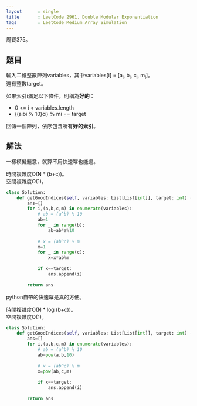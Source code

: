 ```yaml
---
layout      : single
title       : LeetCode 2961. Double Modular Exponentiation
tags        : LeetCode Medium Array Simulation
---
```

周賽375。

## 題目

輸入二維整數陣列variables，其中variables[i] = [a<sub>i</sub>, b<sub>i</sub>, c<sub>i</sub>, m<sub>i</sub>]。  
還有整數target。  

如果索引i滿足以下條件，則稱為**好的**：  

- 0 <= i < variables.length
- ((aibi % 10)ci) % mi == target  

回傳一個陣列，依序包含所有**好的索引**。  

## 解法

一樣模擬題意，就算不用快速冪也能過。  

時間複雜度O(N \* (b+c))。  
空間複雜度O(1)。  

```python
class Solution:
    def getGoodIndices(self, variables: List[List[int]], target: int) -> List[int]:
        ans=[]
        for i,(a,b,c,m) in enumerate(variables):
            # ab = (a^b) % 10
            ab=1
            for _ in range(b):
                ab=ab*a%10
                
            # x = (ab^c) % m
            x=1
            for _ in range(c):
                x=x*ab%m
            
            if x==target:
                ans.append(i)
                
        return ans
```

python自帶的快速冪是真的方便。  

時間複雜度O(N \* log (b+c))。  
空間複雜度O(1)。  

```python
class Solution:
    def getGoodIndices(self, variables: List[List[int]], target: int) -> List[int]:
        ans=[]
        for i,(a,b,c,m) in enumerate(variables):
            # ab = (a^b) % 10
            ab=pow(a,b,10)
                
            # x = (ab^c) % m
            x=pow(ab,c,m)
            
            if x==target:
                ans.append(i)
                
        return ans
```
